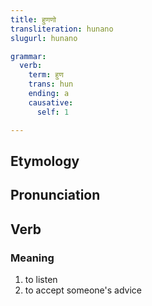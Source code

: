 ```yaml
---
title: हुणणो
transliteration: hunano
slugurl: hunano

grammar: 
  verb:
    term: हुण
    trans: hun
    ending: a
    causative: 
      self: 1

---
```

## Etymology

## Pronunciation

## Verb
### Meaning
1. to listen
2. to accept someone's advice
